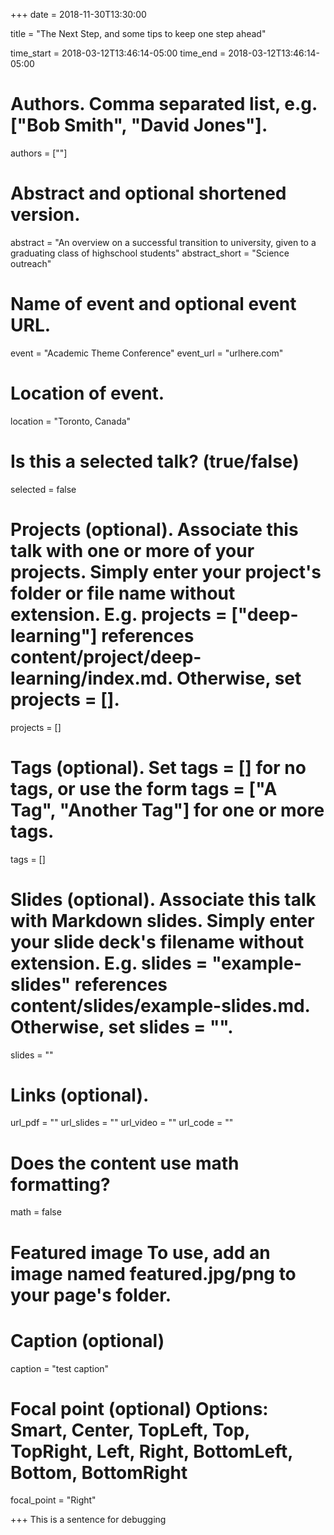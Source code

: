 +++ date = 2018-11-30T13:30:00

title = "The Next Step, and some tips to keep one step ahead" 

time_start = 2018-03-12T13:46:14-05:00 time_end = 2018-03-12T13:46:14-05:00

# Authors. Comma separated list, e.g. ["Bob Smith", "David Jones"]. 
authors = [""]

# Abstract and optional shortened version. 
abstract = "An overview on a successful transition to university, given to a graduating class of highschool students" 
abstract_short = "Science outreach"

# Name of event and optional event URL. 
event = "Academic Theme Conference" 
event_url = "urlhere.com"

# Location of event. 
location = "Toronto, Canada"

# Is this a selected talk? (true/false) 
selected = false

# Projects (optional). Associate this talk with one or more of your projects. Simply enter your project's folder or file name without extension. E.g. projects = ["deep-learning"] references content/project/deep-learning/index.md. Otherwise, set projects = []. 
projects = []

# Tags (optional). Set tags = [] for no tags, or use the form tags = ["A Tag", "Another Tag"] for one or more tags. 
tags = []

# Slides (optional). Associate this talk with Markdown slides. Simply enter your slide deck's filename without extension. E.g. slides = "example-slides" references content/slides/example-slides.md. Otherwise, set slides = "". 
slides = ""

# Links (optional). 
url_pdf = "" 
url_slides = "" 
url_video = "" 
url_code = ""

# Does the content use math formatting? 
math = false

# Featured image To use, add an image named featured.jpg/png to your page's folder.

# Caption (optional) 
caption = "test caption"

# Focal point (optional) Options: Smart, Center, TopLeft, Top, TopRight, Left, Right, BottomLeft, Bottom, BottomRight 
focal_point = "Right" 

+++
This is a sentence for debugging

